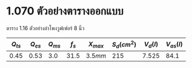 # 1.070 ตัวอย่างตารางออกแบบ

ตาราง 1.16 ตัวอย่างลำโพงวูฟเฟอร์ 8 นิ้ว

| $Q_{ts}$ | $Q_{es}$ | $Q_{ms}$ | $f_s$ | $X_{max}$ | $S_d(cm^2)$ | $V_d(l)$ | $V_{as}(l)$ |
| -------- | -------- | -------- | ----- | --------- | ----------- | -------- | ----------- |
| 0.45     | 0.53     | 3.0      | 31.5  | 3.5$mm$   | 215         | 7.525    | 84.1        |
